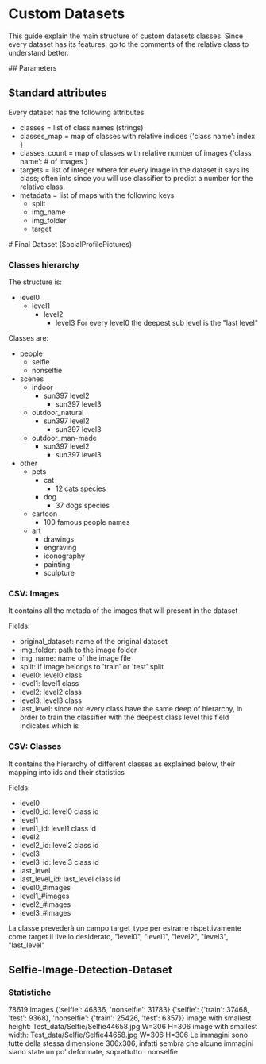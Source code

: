 # Custom Datasets

This guide explain the main structure of custom datasets classes. Since every dataset has its features, go to the comments of the relative class to understand better.

## Parameters


## Standard attributes
Every dataset has the following attributes
- classes = list of class names (strings)
- classes_map = map of classes with relative indices {'class name': index }
- classes_count = map of classes with relative number of images {'class name': # of images }
- targets = list of integer where for every image in the dataset it says its class; often ints since you will use classifier to predict a number for the relative class.
- metadata = list of maps with the following keys
    - split
    - img_name
    - img_folder
    - target


# Final Dataset (SocialProfilePictures) 


### Classes hierarchy

The structure is:
- level0
    - level1
        - level2
            - level3
For every level0 the deepest sub level is the "last level"

Classes are:
- people 
    - selfie
    - nonselfie
- scenes
    - indoor
        - sun397 level2 
            - sun397 level3
    - outdoor_natural
        - sun397 level2 
            - sun397 level3
    - outdoor_man-made
        - sun397 level2 
            - sun397 level3 
- other
    - pets
        - cat
            - 12 cats species
        - dog
            - 37 dogs species
    - cartoon
        - 100 famous people names
    - art
        - drawings
        - engraving
        - iconography
        - painting
        - sculpture

### CSV: Images 

It contains all the metada of the images that will present in the dataset

Fields:
- original_dataset: name of the original dataset
- img_folder: path to the image folder
- img_name: name of the image file
- split: if image belongs to 'train' or 'test' split
- level0: level0 class
- level1: level1 class
- level2: level2 class
- level3: level3 class
- last_level: since not every class have the same deep of hierarchy, in order to train the classifier with the deepest class level this field indicates which is

### CSV: Classes

It contains the hierarchy of different classes as explained below, their mapping into ids and their statistics

Fields:
- level0
- level0_id: level0 class id
- level1
- level1_id: level1 class id
- level2
- level2_id: level2 class id
- level3
- level3_id: level3 class id
- last_level
- last_level_id: last_level class id
- level0_#images
- level1_#images
- level2_#images
- level3_#images


La classe prevederà un campo target_type per estrarre rispettivamente come target il livello desiderato, "level0", "level1", "level2", "level3", "last_level"



## Selfie-Image-Detection-Dataset

### Statistiche

78619 images
{'selfie': 46836, 'nonselfie': 31783}
{'selfie': {'train': 37468, 'test': 9368}, 'nonselfie': {'train': 25426, 'test': 6357}}
image with smallest height: Test_data/Selfie/Selfie44658.jpg W=306 H=306
image with smallest width: Test_data/Selfie/Selfie44658.jpg W=306 H=306
Le immagini sono tutte della stessa dimensione 306x306, infatti sembra che alcune immagini siano state un po' deformate, soprattutto i nonselfie